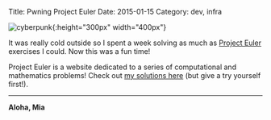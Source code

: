 Title: Pwning Project Euler
Date: 2015-01-15
Category: dev, infra

![cyberpunk](./cyberpunk/22.jpg){:height="300px" width="400px"}

It was really cold outside so I spent a week solving as much as [Project Euler](https://projecteuler.net/) exercises I could. Now this was a fun time!

Project Euler is a website dedicated to a series of computational and mathematics problems! Check out [my solutions here](https://github.com/bt3gl/Project-Euler) (but give a try yourself first!).


----

**Aloha, Mia**